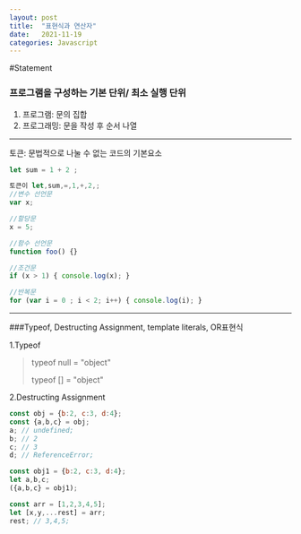 ```yaml
---
layout: post
title:  "표현식과 연산자"
date:   2021-11-19
categories: Javascript
---
```

#Statement

### 프로그램을 구성하는 기본 단위/ 최소 실행 단위
1. 프로그램: 문의 집합
2. 프로그래밍: 문을 작성 후 순서 나열 
***
토큰: 문법적으로 나눌 수 없는 코드의 기본요소

```javascript
let sum = 1 + 2 ;

토큰이 let,sum,=,1,+,2,;
//변수 선언문
var x;

//할당문
x = 5;

//함수 선언문
function foo() {}

//조건문
if (x > 1) { console.log(x); }

//반복문
for (var i = 0 ; i < 2; i++) { console.log(i); }
```

***
###Typeof, Destructing Assignment, template literals, OR표현식

1.Typeof 
> typeof null = "object"
> 
> typeof [] = "object"

2.Destructing Assignment
```javascript
const obj = {b:2, c:3, d:4};
const {a,b,c} = obj;
a; // undefined;
b; // 2
c; // 3
d; // ReferenceError;

const obj1 = {b:2, c:3, d:4};
let a,b,c;
({a,b,c} = obj1);

const arr = [1,2,3,4,5];
let [x,y,...rest] = arr;
rest; // 3,4,5;

```
